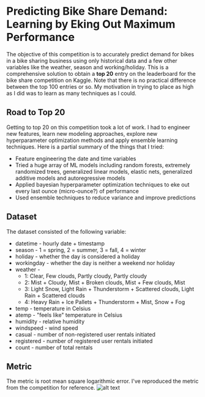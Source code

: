 # Predicting Bike Share Demand: Learning by Eking Out Maximum Performance

The objective of this competition is to accurately predict demand for bikes in a bike sharing business using only historical data and a few other variables like the weather, season and working/holiday. This is a comprehensive solution to obtain a **top 20** entry on the leaderboard for the bike share competition on Kaggle. Note that there is no practical difference between the top 100 entries or so. My motivation in trying to place as high as I did was to learn as many techniques as I could. 

## Road to Top 20
Getting to top 20 on this competition took a lot of work. I had to engineer new features, learn new modeling approaches, explore new hyperparameter optimization methods and apply ensemble learning techniques. Here is a partial summary of the things that I tried:

* Feature engineering the date and time variables
* Tried a huge array of ML models including random forests, extremely randomized trees, generalized linear models, elastic nets, generalized additive models and autoregressive models
* Applied bayesian hyperparameter optimization techniques to eke out every last ounce (micro-ounce?) of performance
* Used ensemble techniques to reduce variance and improve predictions

## Dataset
The dataset consisted of the following variable:

* datetime - hourly date + timestamp  
* season -  1 = spring, 2 = summer, 3 = fall, 4 = winter 
* holiday - whether the day is considered a holiday
* workingday - whether the day is neither a weekend nor holiday
* weather - 
  * 1: Clear, Few clouds, Partly cloudy, Partly cloudy 
  * 2: Mist + Cloudy, Mist + Broken clouds, Mist + Few clouds, Mist 
  * 3: Light Snow, Light Rain + Thunderstorm + Scattered clouds, Light Rain + Scattered clouds 
  * 4: Heavy Rain + Ice Pallets + Thunderstorm + Mist, Snow + Fog 
* temp - temperature in Celsius
* atemp - "feels like" temperature in Celsius
* humidity - relative humidity
* windspeed - wind speed
* casual - number of non-registered user rentals initiated
* registered - number of registered user rentals initiated
* count - number of total rentals

## Metric
The metric is root mean square logarithmic error. I've reproduced the metric from the competition for reference.
![alt text](https://github.com/ganesh-krishnan/kaggleBikeShare/blob/master/rmsle.png)
